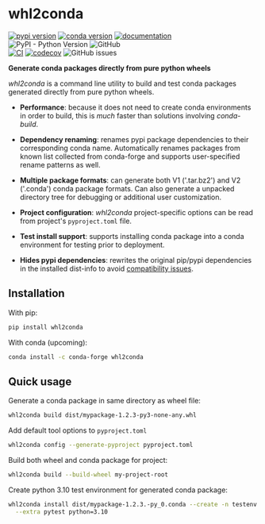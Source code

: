 # whl2conda 

[![pypi version](https://img.shields.io/pypi/v/whl2conda.svg)](https://pypi.org/project/whl2conda/)
[![conda version](https://img.shields.io/conda/vn/conda-forge/whl2conda)](https://anaconda.org/conda-forge/whl2conda)
[![documentation](https://img.shields.io/badge/docs-mkdocs%20material-blue.svg?style=flat)](https://zuzukin.github.io/whl2conda/)  
![PyPI - Python Version](https://img.shields.io/pypi/pyversions/whl2conda)
![GitHub](https://img.shields.io/github/license/analog-cbarber/whl2conda)  
[![CI](https://github.com/zuzukin/whl2conda/actions/workflows/python-package-conda.yml/badge.svg)](https://github.com/zuzukin/whl2conda/actions/workflows/python-package-conda.yml) [![codecov](https://codecov.io/gh/zuzukin/whl2conda/graph/badge.svg?token=097C3MBNIX)](https://codecov.io/gh/zuzukin/whl2conda)
![GitHub issues](https://img.shields.io/github/issues/analog-cbarber/whl2conda)


**Generate conda packages directly from pure python wheels**

*whl2conda* is a command line utility to build and test conda packages
generated directly from pure python wheels.

* **Performance**: because it does not need to create conda environments
    in order to build, this is *much* faster than solutions involving *conda-build*.

* **Dependency renaming**: renames pypi package dependencies to their 
    corresponding conda name. Automatically renames packages from known
    list collected from conda-forge and supports user-specified rename
    patterns as well.

* **Multiple package formats**: can generate both V1 ('.tar.bz2') and V2 ('.conda')
    conda package formats. Can also generate a unpacked directory tree for debugging
    or additional user customization.

* **Project configuration**: *whl2conda* project-specific options can be read from
    project's `pyproject.toml` file.

* **Test install support**: supports installing conda package into a conda
    environment for testing prior to deployment.

* **Hides pypi dependencies**: rewrites the original pip/pypi dependencies in the
    installed dist-info to avoid [compatibility issues](https://zuzukin.github.io/whl2conda/latest/guide/renaming.html#hide-pip).


## Installation

With pip:

```bash
pip install whl2conda
```

With conda (upcoming):

```bash
conda install -c conda-forge whl2conda
```

## Quick usage

Generate a conda package in same directory as wheel file:

```bash
whl2conda build dist/mypackage-1.2.3-py3-none-any.whl
```

Add default tool options to `pyproject.toml`

```bash
whl2conda config --generate-pyproject pyproject.toml
```
Build both wheel and conda package for project:

```bash
whl2conda build --build-wheel my-project-root
```

Create python 3.10 test environment for generated conda package:

```bash
whl2conda install dist/mypackage-1.2.3.-py_0.conda --create -n testenv \
  --extra pytest python=3.10
```
